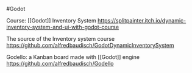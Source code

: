 #Godot

Course: [[Godot]] Inventory System
https://splitpainter.itch.io/dynamic-inventory-system-and-ui-with-godot-course

The source of the Inventory system course
https://github.com/alfredbaudisch/GodotDynamicInventorySystem

Godello: a Kanban board made with [[Godot]] engine
https://github.com/alfredbaudisch/Godello